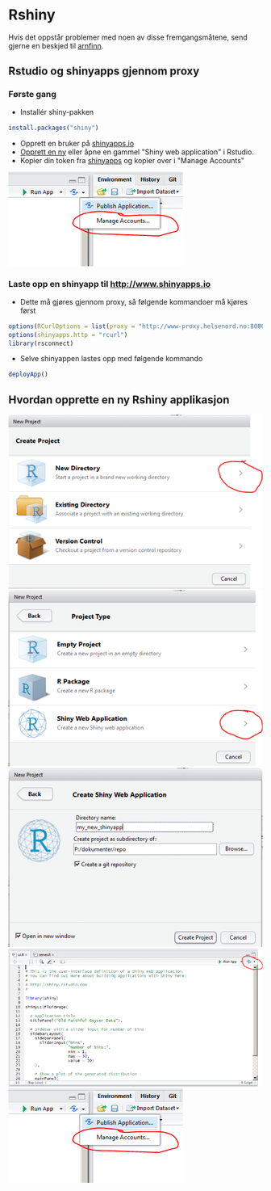 # Rshiny

Hvis det oppstår problemer med noen av disse fremgangsmåtene, send gjerne en beskjed til <A HREF="mailto:&#097;&#114;&#110;&#102;&#105;&#110;&#110;&#046;&#115;&#116;&#101;&#105;&#110;&#100;&#097;&#108;&#064;&#115;&#107;&#100;&#101;&#046;&#110;&#111;">arnfinn</A>.




## Rstudio og shinyapps gjennom proxy


### Første gang

- Installér shiny-pakken
```r
install.packages("shiny")
```
- Opprett en bruker på [shinyapps.io](http://www.shinyapps.io)
- [Opprett en ny](new_rshiny.md) eller åpne en gammel "Shiny web application" i Rstudio.
- Kopier din token fra [shinyapps](http://www.shinyapps.io/admin/#/tokens) og kopier over i "Manage Accounts"

![Alt text](figurer/rshiny_5.png)


### Laste opp en shinyapp til http://www.shinyapps.io


- Dette må gjøres gjennom proxy, så følgende kommandoer må kjøres først
```r
options(RCurlOptions = list(proxy = "http://www-proxy.helsenord.no:8080"))
options(shinyapps.http = "rcurl")
library(rsconnect)
```
- Selve shinyappen lastes opp med følgende kommando
```r
deployApp()
```

## Hvordan opprette en ny Rshiny applikasjon


![Alt text](figurer/rshiny_1.png)
![Alt text](figurer/rshiny_2.png)
![Alt text](figurer/rshiny_3.png)
![Alt text](figurer/rshiny_4.png)
![Alt text](figurer/rshiny_5.png)

